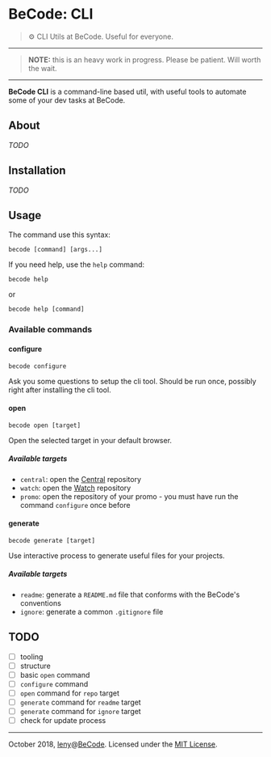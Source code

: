 # BeCode: CLI

> ⚙️ CLI Utils at BeCode. Useful for everyone.

* * *

> **NOTE:** this is an heavy work in progress. Please be patient. Will worth the wait.

* * *

**BeCode CLI** is a command-line based util, with useful tools to automate some of your dev tasks at BeCode.

## About

*TODO*

## Installation

*TODO*

## Usage

The command use this syntax:

    becode [command] [args...]

If you need help, use the `help` command:

    becode help

or

    becode help [command]

### Available commands

#### configure

    becode configure

Ask you some questions to setup the cli tool.
Should be run once, possibly right after installing the cli tool.

#### open

    becode open [target]

Open the selected target in your default browser.

##### Available targets

- `central`: open the [Central](https://github.com/becodeorg/central) repository
- `watch`: open the [Watch](https://github.com/becodeorg/The-Watch) repository
- `promo`: open the repository of your promo - you must have run the command `configure` once before

#### generate

    becode generate [target]

Use interactive process to generate useful files for your projects.

##### Available targets

- `readme`: generate a `README.md` file that conforms with the BeCode's conventions
- `ignore`: generate a common `.gitignore` file

## TODO

- [ ] tooling
- [ ] structure
- [ ] basic `open` command
- [ ] `configure` command
- [ ] `open` command for `repo` target
- [ ] `generate` command for `readme` target
- [ ] `generate` command for `ignore` target
- [ ] check for update process

* * *

October 2018, [leny](https://leny.me)@[BeCode](https://becode.org).
Licensed under the [MIT License](./LICENSE).
